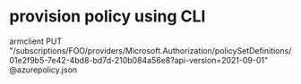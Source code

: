 # provision policy using CLI

armclient PUT "/subscriptions/FOO/providers/Microsoft.Authorization/policySetDefinitions/01e2f9b5-7e42-4bd8-bd7d-210b084a56e8?api-version=2021-09-01" @azurepolicy.json
